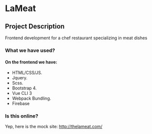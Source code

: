 # LaMeat

## Project Description

Frontend development for a chef restaurant specializing in meat dishes


### What we have used? 

#### On the frontend we have:
* HTML/CSS/JS.
* Jquery.
* Scss.
* Bootstrap 4.
* Vue CLI 3 
* Webpack Bundling.
* Firebase

### Is this online?

Yep, here is the mock site: http://thelameat.com/


